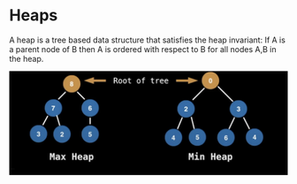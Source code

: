 # Heaps

A heap is a tree based data structure that satisfies the heap invariant: If A is a parent node of B then A is ordered with respect to B for all nodes A,B in the heap.

  <img src="/Assets/1.png" width="900" />
